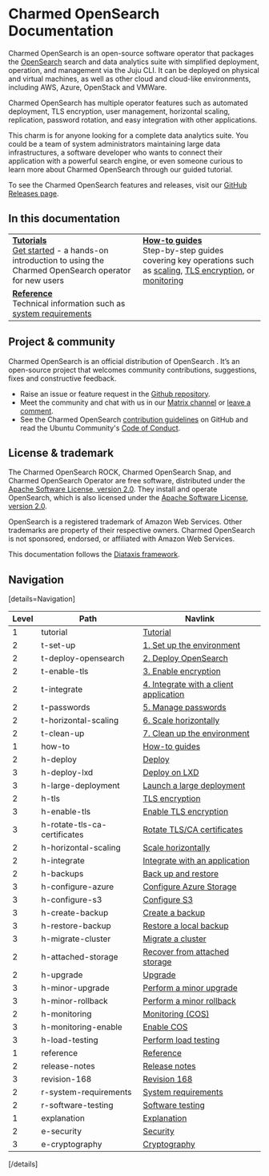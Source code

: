 # Charmed OpenSearch Documentation
Charmed OpenSearch is an open-source software operator that packages the [OpenSearch](http://opensearch.org/) search and data analytics suite with simplified deployment, operation, and management via the Juju CLI. It can be deployed on physical and virtual machines, as well as other cloud and cloud-like environments, including AWS, Azure, OpenStack and VMWare. 

Charmed OpenSearch  has multiple operator features such as automated deployment, TLS encryption, user management, horizontal scaling, replication, password rotation, and easy integration with other applications. 

This charm is for anyone looking for a complete data analytics suite. You could be a team of system administrators maintaining large data infrastructures, a software developer who wants to connect their application with a powerful search engine, or even someone curious to learn more about Charmed OpenSearch through our guided tutorial.

To see the Charmed OpenSearch features and releases, visit our [GitHub Releases page](https://github.com/canonical/opensearch-operator/releases).
<!--
The Charmed OpenSearch (VM Operator) release aligns with the [OpenSearch upstream major version naming](https://opensearch.org/docs/latest/version-history/). OpenSearch releases major versions such as 1.0, 2.0, and so on.

A charm version combines both the application major version and / (slash) the channel, e.g. `2/stable`, `2/candidate`, `2/edge`. 
The channels are ordered from the most stable to the least stable, candidate, and edge. More risky channels like edge are always implicitly available. 
So, if the candidate is listed, you can pull the candidate and edge. When stable is listed, all three are available.

The upper portion of this page describes the Operating System (OS) where the charm can run, e.g. 2/stable is compatible and should run on a machine with Ubuntu 22.04 OS.
-->

## In this documentation
| | |
|--|--|
|  [**Tutorials**](/t/9722)</br>  [Get started](/t/9722) - a hands-on introduction to using the Charmed OpenSearch operator for new users </br> |  [**How-to guides**](/t/10994) </br> Step-by-step guides covering key operations such as [scaling](/t/10994), [TLS encryption](/t/14783), or [monitoring](/t/14560) |
| [**Reference**](/t/14109) </br> Technical information such as [system requirements](/t/14565) | <!--[Explanation]() </br> Concepts - discussion and clarification of key topics-->  |

## Project & community
Charmed OpenSearch is an official distribution of OpenSearch . It’s an open-source project that welcomes community contributions, suggestions, fixes and constructive feedback.
- Raise an issue or feature request in the [Github repository](https://github.com/canonical/opensearch-operator/issues).
- Meet the community and chat with us in our [Matrix channel](https://matrix.to/#/#charmhub-data-platform:ubuntu.com) or [leave a comment](https://discourse.charmhub.io/t/charmed-opensearch-documentation/9729).
- See the Charmed OpenSearch [contribution guidelines](https://github.com/canonical/opensearch-operator/blob/main/CONTRIBUTING.md) on GitHub and read the Ubuntu Community's [Code of Conduct](https://ubuntu.com/community/code-of-conduct).

## License & trademark
The Charmed OpenSearch ROCK, Charmed OpenSearch Snap, and Charmed OpenSearch Operator are free software, distributed under the 
[Apache Software License, version 2.0](https://github.com/canonical/charmed-opensearch-rock/blob/main/licenses/LICENSE-rock). They install and operate OpenSearch, 
which is also licensed under the [Apache Software License, version 2.0](https://github.com/canonical/charmed-opensearch-rock/blob/main/licenses/LICENSE-opensearch).

OpenSearch is a registered trademark of Amazon Web Services. Other trademarks are property of their respective owners. Charmed OpenSearch is not sponsored, 
endorsed, or affiliated with Amazon Web Services.

This documentation follows the [Diataxis framework](https://canonical.com/blog/diataxis-a-new-foundation-for-canonical-documentation).

## Navigation

[details=Navigation]

| Level | Path                       | Navlink                                      |
|----------|-------------------------|----------------------------------------------|
| 1 | tutorial | [Tutorial](/t/9722)                                 |
| 2 | t-set-up | [1. Set up the environment](/t/9724) |
| 2 | t-deploy-opensearch | [2. Deploy OpenSearch](/t/9716) |
| 2 | t-enable-tls | [3. Enable encryption](/t/9718) |
| 2 | t-integrate | [4. Integrate with a client application](/t/9714) |
| 2 | t-passwords | [5. Manage passwords](/t/9728) |
| 2 | t-horizontal-scaling | [6. Scale horizontally](/t/9720)  |
| 2 | t-clean-up | [7. Clean up the environment](/t/9726) |
| 1 | how-to | [How-to guides](/t/16770) |
| 2 | h-deploy | [Deploy]() |
| 3 | h-deploy-lxd | [Deploy on LXD](/t/14575) |
| 3 | h-large-deployment | [Launch a large deployment](/t/15573) |
| 2 | h-tls| [TLS encryption]() |
| 3 | h-enable-tls | [Enable TLS encryption](/t/14783) |
| 3 | h-rotate-tls-ca-certificates   | [Rotate TLS/CA certificates](/t/15422) |
| 2 | h-horizontal-scaling  | [Scale horizontally](/t/10994) |
| 2 | h-integrate | [Integrate with an application](/t/15333) |
| 2 | h-backups | [Back up and restore]() |
| 3 | h-configure-azure | [Configure Azure Storage](/t/17027) |
| 3 | h-configure-s3 | [Configure S3](/t/14097) |
| 3 | h-create-backup | [Create a backup](/t/14098) |
| 3 | h-restore-backup | [Restore a local backup](/t/14099) |
| 3 | h-migrate-cluster | [Migrate a cluster](/t/14100) |
| 2 | h-attached-storage| [Recover from attached storage](/t/15616) |
| 2 | h-upgrade | [Upgrade]() |
| 3 | h-minor-upgrade | [Perform a minor upgrade](/t/14141) |
| 3 | h-minor-rollback | [Perform a minor rollback](/t/14142) |
| 2 | h-monitoring | [Monitoring (COS)](/t/16563) |
| 3 | h-monitoring-enable | [Enable COS](/t/14560) |
| 3 | h-load-testing | [Perform load testing](/t/13987) |
| 1 | reference | [Reference](/t/16799) |
| 2 | release-notes| [Release notes](/t/17209) |
| 3 | revision-168| [Revision 168](/t/14050) |
| 2 | r-system-requirements | [System requirements](/t/14565) |
| 2 | r-software-testing | [Software testing](/t/14109) |
| 1 | explanation | [Explanation]() |
| 2 | e-security | [Security](/t/17244) |
| 3 | e-cryptography | [Cryptography](/t/17243) |

[/details]
